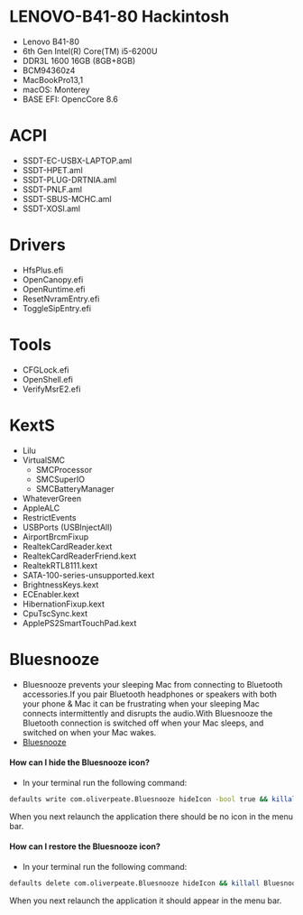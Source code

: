 # LENOVO-B41-80 Hackintosh
- Lenovo B41-80
- 6th Gen Intel(R) Core(TM) i5-6200U
- DDR3L 1600 16GB (8GB+8GB)
- BCM94360z4
- MacBookPro13,1
- macOS: Monterey
- BASE EFI: OpencCore 8.6
# ACPI
- SSDT-EC-USBX-LAPTOP.aml
- SSDT-HPET.aml
- SSDT-PLUG-DRTNIA.aml
- SSDT-PNLF.aml
- SSDT-SBUS-MCHC.aml
- SSDT-XOSI.aml
# Drivers
- HfsPlus.efi
- OpenCanopy.efi
- OpenRuntime.efi
- ResetNvramEntry.efi
- ToggleSipEntry.efi
# Tools
- CFGLock.efi
- OpenShell.efi
- VerifyMsrE2.efi
# KextS
- Lilu
- VirtualSMC
  + SMCProcessor
  + SMCSuperIO
  + SMCBatteryManager
- WhateverGreen
- AppleALC
- RestrictEvents
- USBPorts (USBInjectAll)
- AirportBrcmFixup
- RealtekCardReader.kext
- RealtekCardReaderFriend.kext
- RealtekRTL8111.kext
- SATA-100-series-unsupported.kext
- BrightnessKeys.kext
- ECEnabler.kext
- HibernationFixup.kext
- CpuTscSync.kext
- ApplePS2SmartTouchPad.kext
# Bluesnooze
- Bluesnooze prevents your sleeping Mac from connecting to Bluetooth accessories.If you pair Bluetooth headphones or speakers with both your phone & Mac it can be frustrating when your sleeping Mac connects intermittently and disrupts the audio.With Bluesnooze the Bluetooth connection is switched off when your Mac sleeps, and switched on when your Mac wakes.
- [Bluesnooze](https://github.com/odlp/bluesnooze/)

#### How can I hide the Bluesnooze icon?
- In your terminal run the following command:
```sh
defaults write com.oliverpeate.Bluesnooze hideIcon -bool true && killall Bluesnooze
```
When you next relaunch the application there should be no icon in the menu bar.
#### How can I restore the Bluesnooze icon?
- In your terminal run the following command:
```sh
defaults delete com.oliverpeate.Bluesnooze hideIcon && killall Bluesnooze
```
When you next relaunch the application it should appear in the menu bar.
